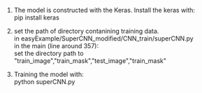 1. The model is constructed with the Keras. Install the keras with:   
    pip install keras   
	
	
2. set the path of directory contanining training data.  
    in easyExample/SuperCNN_modified/CNN_train/superCNN.py  
    in the main (line around 357):  
    set the directory path to "train_image","train_mask","test_image","train_mask"  
	  
	  
3. Training the model with:  
   python superCNN.py
